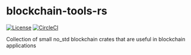 # blockchain-tools-rs

[![License](https://img.shields.io/badge/License-Apache%202.0-blue.svg)](https://opensource.org/licenses/Apache-2.0)
[![CircleCI](https://circleci.com/gh/Zondax/blockchain-tools-rs.svg?style=shield)](https://circleci.com/gh/Zondax/blockchain-tools-rs)

Collection of small no_std blockchain crates that are useful in blockchain applications

